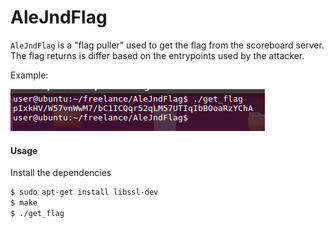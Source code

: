 AleJndFlag
==========

`AleJndFlag` is a "flag puller" used to get the flag from the scoreboard server. The flag returns is differ based on the entrypoints used by the attacker.

Example:

![alt text](get_flag.png)

#### Usage

Install the dependencies

```Bash
$ sudo apt-get install libssl-dev
$ make
$ ./get_flag
```
